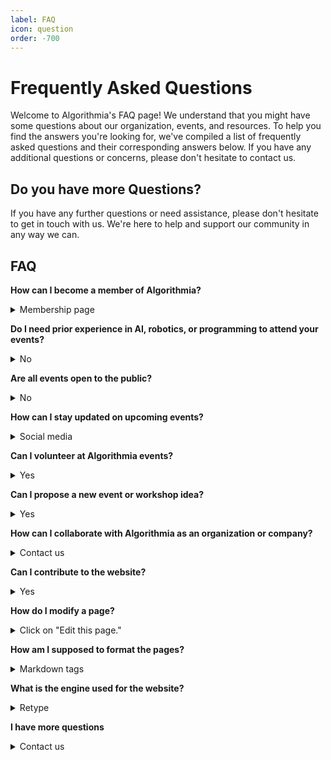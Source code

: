 ```yaml
---
label: FAQ
icon: question
order: -700
---
```

# Frequently Asked Questions
Welcome to Algorithmia's FAQ page! We understand that you might have some questions about our organization, events, and resources. To help you find the answers you're looking for, we've compiled a list of frequently asked questions and their corresponding answers below. If you have any additional questions or concerns, please don't hesitate to contact us.

## Do you have more Questions?
If you have any further questions or need assistance, please don't hesitate to get in touch with us. We're here to help and support our community in any way we can.

## FAQ

**How can I become a member of Algorithmia?**<p><details><summary>Membership page</summary>
    ```
    To become a member of Algorithmia, please visit our [membership page](/about/memberships.md) and follow the instructions provided. You'll find information about membership benefits, fees, and the registration process.
    ```
    </details></p>


**Do I need prior experience in AI, robotics, or programming to attend your events?**<p><details><summary>No</summary>
    ```
    No, you don't need prior experience to attend most of our events. We organize events catering to various skill levels, including beginner-friendly workshops and introductory sessions. We believe in providing opportunities for everyone to learn and grow, regardless of their background.
    ```
    </details></p>


**Are all events open to the public?**<p><details><summary>No</summary>
    ```
    While most of our events are open to the public, some are exclusively for our members, such as the Lego Coding weekly sessions. However, we occasionally open these sessions to the public as a reach-out opportunity. Be sure to check the event details to determine whether an event is open to non-members.
    ```
    </details></p>


**How can I stay updated on upcoming events?**<p><details><summary>Social media</summary>
    ```
    To stay updated on our upcoming events, you can regularly visit our events page, follow us on social media, and subscribe to our newsletter. We make an effort to keep our community informed about our latest activities and opportunities.
    ```
    </details></p>


**Can I volunteer at Algorithmia events?**<p><details><summary>Yes</summary>
    ```
    Yes, we are always looking for enthusiastic volunteers to help us with our events. Your support can make a significant impact on the success of our initiatives. To express your interest in volunteering, please contact us, and we'll provide more information on how you can get involved.
    ```
    </details></p>


**Can I propose a new event or workshop idea?**<p><details><summary>Yes</summary>
    ```
    We welcome suggestions for new events, workshops, or collaborations. If you have an idea you'd like to propose, please reach out to us, and we'll be happy to discuss its feasibility and potential alignment with our organization's goals.
    ```
    </details></p>


**How can I collaborate with Algorithmia as an organization or company?**<p><details><summary>Contact us</summary>
    ```
    We are open to collaborating with other organizations, companies, or educational institutions to foster innovation and learning in the fields of AI, robotics, and computational thinking. If you're interested in partnering with us or exploring collaboration opportunities, please contact us to discuss further.
    ```
    </details></p>



**Can I contribute to the website?**<p><details><summary>Yes</summary>
    ```
    We greatly appreciate your interest in contributing to our website. The good news is that no specific coding skills are required; all you need to do is use Markdown tags to format your content.
    ```
    </details></p>

**How do I modify a page?** <p><details><summary>Click on "Edit this page."</summary>
    ```
    To modify a page, simply navigate to the page you'd like to edit and click on "Edit this page." Make your desired changes and then submit a request for the modifications to be applied.
    ```
    </details></p>


**How am I supposed to format the pages?**<p><details><summary>Markdown tags</summary>
    ```
    For detailed information on formatting pages, please visit our formatting page.
    ```
    </details></p>


**What is the engine used for the website?**<p><details><summary>Retype</summary>
    ```
    Our website is powered by Retype, a user-friendly platform that enables us to create and manage our content efficiently.
    ```
    </details></p>

**I have more questions**<p><details><summary>Contact us</summary>
    ```
    If you have any further questions get in touch with us. We're here to help and support our community in any way we can.
    ```
    </details></p>





